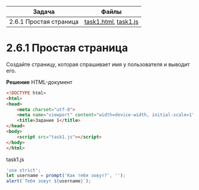 | Задача | Файлы |
| --- | --- |
| 2.6.1 Простая страница | [task1.html](task1.html), [task1.js](task1.js) |

# 2.6.1 Простая страница
Создайте страницу, которая спрашивает имя у пользователя и выводит его.

**Решение**
HTML-документ
```html
<!DOCTYPE html>
<html>
<head>
	<meta charset="utf-8">
	<meta name="viewport" content="width=device-width, initial-scale=1">
	<title>Задание 1</title>
</head>
<body>
	<script src="task1.js"></script>
</body>
</html>
```

task1.js
```javascript
'use strict';
let username = prompt('Как тебя зовут?', '');
alert(`Тебя зовут ${username}`);
```